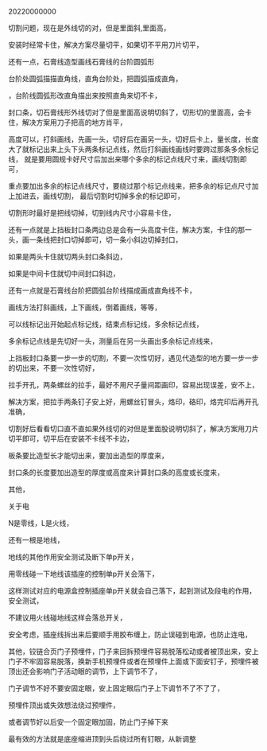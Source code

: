 20220000000





切割问题，现在是外线切的对，但是里面斜,里面高，


安装时经常卡住，解决方案尽量切平，如果切不平用刀片切平，


还有一点，石膏线造型画线石膏线的台阶圆弧形

台阶处圆弧描描直角线，直角台阶处，把圆弧描成直角，

，台阶线圆弧形改直角描出来按照直角来切不卡，






封口条，切石膏线形外线切对了但是里面高说明切斜了，切形切的里面高，会卡住，解决方案用刀子把高的地方肖平，

高度可以，打斜画线，先画一头，切好后在画另一头，切好后卡上，量长度，长度大了就标记出来上头下头两条标记点线，然后打斜画线画线时要跨过那条多余标记线，
就是要用圆规卡好尺寸后加出来哪个多余的标记点线尺寸来，画线切割即可，

重点要加出多余的标记点线尺寸，要绕过那个标记点线来，把多余的标记点尺寸加上加进去，画线切割，
最后切割时切掉多余的标记即可，

切割形时最好是把线切掉，切到线内尺寸小容易卡住，


还有一点就是上挡板封口条两边总是会有一头高度卡住，解决方案，卡住的那一头，画一条线把封口切掉即可，切一条小斜边切掉封口，

如果是两头卡住就切两头封口条斜边，

如果是中间卡住就切中间封口斜边，

还有一点就是石膏线台阶把圆弧台阶线描成画成直角线不卡，



画线方法打斜画线，上下画线，倒着画线，等等，

可以线标记出开始起点标记线，结束点标记线，多余标记点线，

多余标记点线是先切好一头，测量后在另一头画出多余标记点线来，

上挡板封口条要一步一步的切割，不要一次性切好，遇见代造型的地方要一步一步的切出来，不要一次性切好，


拉手开孔，两条螺丝的拉手，最好不用尺子量间距画印，容易出现误差，安不上，

解决方案，把拉手两条钉子安上好，用螺丝钉冒头，烙印，硌印，烙完印后再开孔准确，


切割好后看看切口直不直如果外线切的对但是里面股说明切斜了，解决方案用刀片切平即可，切平后在安装不卡线不卡边，



板条要比造型长才能切出来，要加出造型的厚度来，

封口条的长度要加出造型的厚度或高度来计算封口条的高度或长度来，




其他，


关于电


N是零线，L是火线，


还有一根是地线，



地线的其他作用安全测试及断下单p开关，


用零线碰一下地线该插座的控制单p开关会落下，


这样测试对应的电源盒控制插座单p开关就会自己落下，起到测试及段电的作用，安全测试，


不建议用火线碰地线这样会落总开关，


安全考虑，插座线拆出来后要顺手用胶布缠上，防止误碰到电源，也防止连电，



其他，铰链合页门子预埋件，门子来回拆预埋件容易脱落松动或者被顶出来，安上门子不牢固容易脱落，换新手机预埋件或者在预埋件上面或下面安钉子，预埋件被顶出还会影响门子活动眼的调节，上下调节不了，

门子调节不好不要安固定眼，安上固定眼后门子上下调节不了不了了，


预埋件顶出或失效想法绕过预埋件，


或者调节好以后安一个固定眼加固，防止门子掉下来


最有效的方法就是底座缩进顶到头后绕过所有钉眼，从新调整






























